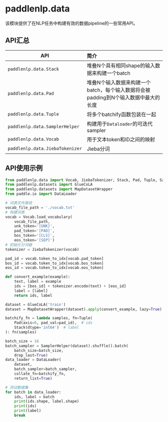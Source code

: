 # paddlenlp.data

该模块提供了在NLP任务中构建有效的数据pipeline的一些常用API。

## API汇总

| API                             | 简介                                       |
| ------------------------------- | :----------------------------------------- |
| `paddlenlp.data.Stack`          | 堆叠N个具有相同shape的输入数据来构建一个batch |
| `paddlenlp.data.Pad`            | 堆叠N个输入数据来构建一个batch，每个输入数据将会被padding到N个输入数据中最大的长度 |
| `paddlenlp.data.Tuple`          | 将多个batchify函数包装在一起 |
| `paddlenlp.data.SamplerHelper`  | 构建用于`Dataloader`的可迭代sampler |
| `paddlenlp.data.Vocab`          | 用于文本token和ID之间的映射 |
| `paddlenlp.data.JiebaTokenizer` | Jieba分词 |

## API使用示例

```python
from paddlenlp.data import Vocab, JiebaTokenizer, Stack, Pad, Tuple, SamplerHelper
from paddlenlp.datasets import GlueCoLA
from paddlenlp.datasets import MapDatasetWrapper
from paddle.io import DataLoader

# 词表文件路径
vocab_file_path = './vocab.txt'
# 构建词表
vocab = Vocab.load_vocabulary(
    vocab_file_path,
    unk_token='[UNK]',
    pad_token='[PAD]',
    bos_token='[CLS]',
    eos_token='[SEP]')
# 初始化分词器
tokenizer = JiebaTokenizer(vocab)

pad_id = vocab.token_to_idx[vocab.pad_token]
bos_id = vocab.token_to_idx[vocab.bos_token]
eos_id = vocab.token_to_idx[vocab.eos_token]

def convert_example(example):
    text, label = example
    ids = [bos_id] + tokenizer.encode(text) + [eos_id]
    label = [label]
    return ids, label

dataset = GlueCoLA('train')
dataset = MapDatasetWrapper(dataset).apply(convert_example, lazy=True)

batchify_fn = lambda samples, fn=Tuple(
    Pad(axis=0, pad_val=pad_id),  # ids
    Stack(dtype='int64')  # label
): fn(samples)

batch_size = 16
batch_sampler = SamplerHelper(dataset).shuffle().batch(
    batch_size=batch_size,
    drop_last=True)
data_loader = DataLoader(
    dataset,
    batch_sampler=batch_sampler,
    collate_fn=batchify_fn,
    return_list=True)

# 测试数据集
for batch in data_loader:
    ids, label = batch
    print(ids.shape, label.shape)
    print(ids)
    print(label)
    break
```
